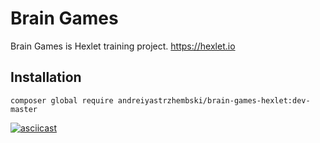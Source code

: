 # Brain Games
Brain Games is Hexlet training project.
https://hexlet.io

## Installation
```
composer global require andreiyastrzhembski/brain-games-hexlet:dev-master
```
[![asciicast](https://asciinema.org/a/bn342UVSo9jV6CX2gjS1vBbPE.svg)](https://asciinema.org/a/bn342UVSo9jV6CX2gjS1vBbPE)